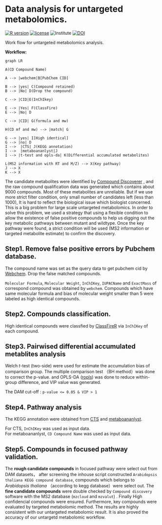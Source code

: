 # Data analysis for untargeted metabolomics.
  

[![R version](https://img.shields.io/badge/R-v4.1.1-salmon)](https://www.r-project.org)
[![license](https://img.shields.io/badge/license-MIT-green)](https://opensource.org/licenses/MIT)
![Institute](https://img.shields.io/badge/HENU-ZhangLab-blue)
[![DOI](https://img.shields.io/badge/DOI-https://doi.org/10.1111/nph.18197-purple)](https://doi.org/10.1111/nph.18197)

Work flow for untargeted metabolomics analysis.

**Workflow:** 

```mermaid
graph LR

A(CD Compound Name)

A --> |webchem|B[PubChem CID]

B --> |yes| C(Compound retained)
B --> |No| D(Drop the compound)

C --> |CID|E(InChIkey)

E --> |Yes| F(ClassFire)
E --> |No| D

C --> |CID| G(formula and mw)

H(CD mf and mw) --> |match| G

G --> |yes| I[High identical]
G --> |no| D
I -->  |CTS| J(KEGG annotation)
I -->  |metaboananlyst|J
I --> |t-test and opls-da| K(Differential accumulated metabolites)

L(MS2 information with RT and M/Z) --> X(Key pathway)
J --> X
K --> X

```


The candidate metabolites were identified by [Compound Discoverer](https://www.thermofisher.cn/cn/zh/home/industrial/mass-spectrometry/liquid-chromatography-mass-spectrometry-lc-ms/lc-ms-software/multi-omics-data-analysis/compound-discoverer-software.html) , and the raw compound qualification data was generated which contains about 9000 compounds. Most of these metabolites are unreliable. But if we use more strict filter condition, only small number of candidates left (less than 1000), It is hard to reflect the biological issue which biologist concerned. This is a big problem for large scale untargeted metabolomics.
In order to solve this problem, we used a strategy that using a flexible condition to allow the existence of false positive compounds to help us digging out the key metabolic pathways between mutant and wildtype. Once the key pathway were found, a strict condition will be used (MS2 information or targeted metabolite estimate) to confirm the discovery.  



## Step1. Remove false positive errors by Pubchem database.  

The compound name was set as the query data to get pubchem cid by [Webchem](https://github.com/ropensci/webchem). Drop the false matched compounds.  

`Molecular Formula`,	`Molecular Weight`,	`InChIKey`,	`IUPACName` and	`ExactMass` of correspond compound was obtained by `webchem`. Compounds which have same molecular formula and bias of molecular weight smaller than 5 were labeled as high identical compounds.  


## Step2. Compounds classification.  

High identical compounds were classfied by [ClassFireR](https://github.com/aberHRML/classyfireR) via `InChIKey` of each compound.  

## Step3. Pairwised differential accumulated metablites analysis

Welch *t*-test (two-side) were used for estimate the accumulation bias of comparison group. The multiple comparison test （BH method）was done to correct the p-value. and OPLS-DA ([ropls](https://github.com/SamGG/ropls)) was done to reduce within-group difference, and VIP value was generated.

The DAM cut-off : `p-value <= 0.05 & VIP > 1`

## Step4. Pathway analysis

The KEGG annotation were obtained from [CTS](http://cts.fiehnlab.ucdavis.edu/batch) and [metaboananlyst](https://dev.metaboanalyst.ca/MetaboAnalyst/upload/PathUploadView.xhtml).  

For CTS, `InChIKey` was used as input data.  
For metaboananlyst, `CD Compound Name` was used as input data.

## Step5. Compounds in focused pathway validation.

The **rough candidate compounds** in focused pathway were select out from DAM datasets， after screening the inhouse script constructed `Arabidopsis thaliana KEGG compound database`, compounds which belongs to *Arabidopsis thaliana* （according to kegg database）were select out. The **fine candidate compounds** were double checked by `Compound discovery` software with the MS2 database (`mzcloud` and `mzvalut`) . Finally High confidencial compounds were ensured. Furthermore, key compounds were evaluated by targeted metabolomic method. The results are highly consistent with our untargeted metabolomic result. It is also proved the accuracy of our untargetd metabolomic workflow.




